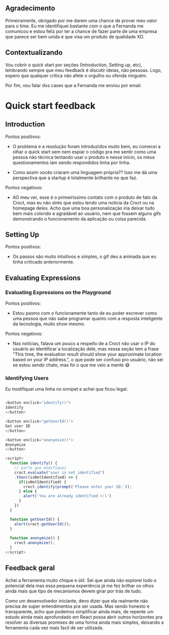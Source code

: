 
## Agradecimento

Primeiramente, obrigado por me darem uma chance de provar meu valor para o time. Eu me identifiquei bastante com o que a Fernanda me comunicou e estou feliz por ter a chance de fazer parte de uma empresa que parece ser bem unida e que visa um produto de qualidade XD.

## Contextualizando

Vou cobrir o quick start por seções (Introduction, Setting up, etc), lembrando sempre que meu feedback é discutir ideias, não pessoas. Logo, espero que qualquer crítica não afete o orgulho ou ofenda ninguém.

Por fim, vou falar dos cases que a Fernanda me enviou por email.

# Quick start feedback

## Introduction

Pontos positivos:

- O problema e a resolução foram introduzidos muito bem, eu comecei a olhar o quick start sem nem espiar o código pra me sentir como uma pessoa não técnica tentando usar o produto e nesse início, os meus questionamentos iam sendo respondidos linha por linha.

- Como assim vocês criaram uma linguagem própria?? Isso me dá uma perspectiva que a startup é totalmente brilhante no que faz.

Pontos negativos:

- AO meu ver, esse é o primeiríssimo contato com o produto de fato da Croct, mas eu não sinto que estou lendo uma notícia da Croct ou na homepage deles. Acho que uma boa personalização iria deixar tudo bem mais colorido e agradável ao usuário, nem que fossem alguns gifs demonstrando o funcionamento da aplicação ou coisa parecida.

## Setting Up

Pontos positivos:

- Os passos são muito intuitivos e simples, o gif deu a animada que eu tinha criticado anteriormente.

## Evaluating Expressions

### Evaluating Expressions on the Playground

Pontos positivos:

- Estou pasmo com o funcionamente tanto de eu poder escrever como uma pessoa que não sabe programar quanto com a resposta inteligente da tecnologia, muito show mesmo.

Pontos negativos:

- Nas notícias, falava um pouco a respeito de a Croct não usar o IP do usuário ao identificar a localização dele, mas nessa seção tem a frase "This time, the evaluation result should show your approximate location based on your IP address.", o que pode ser confuso pro usuário, não sei se estou sendo chato, mas foi o que me veio a mente 😅

### Identifying Users

Eu modifiquei uma linha no snnipet e achei que ficou legal:

```js

<button onclick="identify()">
Identify
</button>

<button onclick="getUserId()">
Get user ID
</button>

<button onclick="anonymize()">
Anonymize
</button>

<script>  
  function identify() {
    // parte que modifiquei
    croct.evaluate("user is not identified")
    .then((isNotIdentified) => {
      if(isNotIdentified) {
        croct.identify(prompt('Please enter your ID:'));
      } else {
        alert('You are already identified >:l')
      }
    })
  }

  function getUserId() {
    alert(croct.getUserId());
  }
  
  function anonymize() {
    croct.anonymize();
  }
</script> 


```

## Feedback geral

Achei a ferramenta muito chique e útil. Sei que ainda não explorei todo o potencial dela mas essa pequena experiência já me fez brilhar os olhos ainda mais que tipo de mecanismos devem girar por trás de tudo.

Como um desenvolvedor iniciante, devo dizer que ela realmente não precisa de super entendimentos pra ser usada. Mas sendo honesto e transparente, acho que podemos simplificar ainda mais, de repente um estudo ainda mais aprofundado em React possa abrir outros horizontes pra resolver as diversas promises de uma forma ainda mais simples, deixando a ferramenta cada vez mais facil de ser utilizada.
